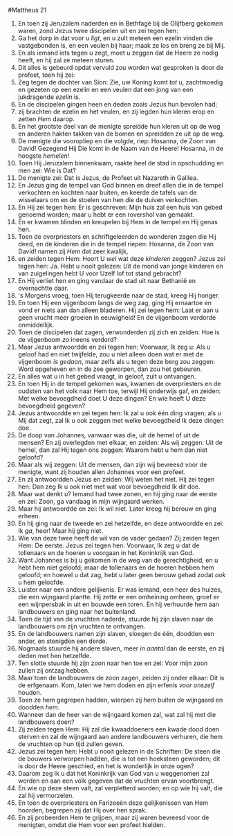 #Mattheus 21
1. En toen zij Jeruzalem naderden en in Bethfagé bij de Olijfberg gekomen waren, zond Jezus twee discipelen uit en zei tegen hen:
2. Ga het dorp in dat voor u *ligt*, en u zult meteen een ezelin vinden die vastgebonden is, en een veulen bij haar; maak ze los en breng ze bij Mij.
3. En als iemand iets tegen u zegt, moet u zeggen dat de Heere ze nodig heeft, en hij zal ze meteen sturen.
4. Dit alles is gebeurd opdat vervuld zou worden wat gesproken is door de profeet, toen hij zei:
5. Zeg tegen de dochter van Sion: Zie, uw Koning komt *tot* u, zachtmoedig en gezeten op een ezelin en een veulen dat een jong van een jukdragende *ezelin* is.
6. En de discipelen gingen heen en deden zoals Jezus hun bevolen had;
7. zij brachten de ezelin en het veulen, en zij legden hun kleren erop en zetten *Hem* daarop.
8. En het grootste deel van de menigte spreidde hun kleren uit op de weg en anderen hakten takken van de bomen en spreidden ze uit op de weg.
9. De menigte die vooropliep en die volgde, riep: Hosanna, de Zoon van David! Gezegend Hij Die komt in de Naam van de Heere! Hosanna, in de hoogste *hemelen*!
10. Toen Hij Jeruzalem binnenkwam, raakte heel de stad in opschudding en men zei: Wie is Dat?
11. De menigte zei: Dat is Jezus, de Profeet uit Nazareth in Galilea.
12. En Jezus ging de tempel van God binnen en dreef allen die in de tempel verkochten en kochten naar buiten, en keerde de tafels van de wisselaars om en de stoelen van hen die de duiven verkochten.
13. En Hij zei tegen hen: Er is geschreven: Mijn huis zal een huis van gebed genoemd worden; maar u hebt er een rovershol van gemaakt.
14. En er kwamen blinden en kreupelen bij Hem in de tempel en Hij genas hen.
15. Toen de overpriesters en schriftgeleerden de wonderen zagen die Hij deed, en de kinderen die in de tempel riepen: Hosanna, de Zoon van David! namen zij *Hem* dat zeer kwalijk,
16. en zeiden tegen Hem: Hoort U *wel* wat deze *kinderen* zeggen? Jezus zei tegen hen: Ja. Hebt u nooit gelezen: Uit de mond van jonge kinderen en van zuigelingen hebt U voor Uzelf lof tot stand gebracht?
17. En Hij verliet hen en ging vandaar de stad uit naar Bethanië en overnachtte daar.
18. 's Morgens vroeg, toen Hij terugkeerde naar de stad, kreeg Hij honger.
19. En toen Hij een vijgenboom langs de weg zag, ging Hij ernaartoe en vond er niets aan dan alleen bladeren. Hij zei tegen hem: Laat er aan u geen vrucht meer groeien in eeuwigheid! En de vijgenboom verdorde onmiddellijk.
20. Toen de discipelen dat zagen, verwonderden zij zich en zeiden: Hoe is de vijgenboom *zo* ineens verdord?
21. Maar Jezus antwoordde en zei tegen hen: Voorwaar, Ik zeg u: Als u geloof had en niet twijfelde, zou u niet alleen doen wat er met de vijgenboom *is gedaan*, maar zelfs als u tegen deze berg zou zeggen: Word opgeheven en in de zee geworpen, dan zou het gebeuren.
22. En alles wat u in het gebed vraagt, in geloof, zult u ontvangen.
23. En toen Hij in de tempel gekomen was, kwamen de overpriesters en de oudsten van het volk naar Hem toe, terwijl Hij onderwijs gaf, en zeiden: Met welke bevoegdheid doet U deze dingen? En wie heeft U deze bevoegdheid gegeven?
24. Jezus antwoordde en zei tegen hen: Ik zal u ook één ding vragen; als u Mij dat zegt, zal Ik u ook zeggen met welke bevoegdheid Ik deze dingen doe.
25. De doop van Johannes, vanwaar was die, uit de hemel of uit de mensen? En zij overlegden met elkaar, en zeiden: Als wij zeggen: Uit de hemel, dan zal Hij tegen ons zeggen: Waarom hebt u hem dan niet geloofd?
26. Maar als wij zeggen: Uit de mensen, dan zijn wij bevreesd voor de menigte, want zij houden allen Johannes voor een profeet.
27. En zij antwoordden Jezus en zeiden: Wij weten het niet. Hij zei tegen hen: Dan zeg Ik u ook niet met wat voor bevoegdheid Ik dit doe.
28. Maar wat denkt u? Iemand had twee zonen, en hij ging naar de eerste en zei: Zoon, ga vandaag in mijn wijngaard werken.
29. Maar hij antwoordde en zei: Ik wil niet. Later kreeg hij berouw en ging erheen.
30. En hij ging naar de tweede en zei hetzelfde, en deze antwoordde en zei: Ik *ga*, heer! Maar hij ging niet.
31. Wie van deze twee heeft de wil van de vader gedaan? Zij zeiden tegen Hem: De eerste. Jezus zei tegen hen: Voorwaar, Ik zeg u dat de tollenaars en de hoeren u voorgaan in het Koninkrijk van God.
32. Want Johannes is bij u gekomen in de weg van de gerechtigheid, en u hebt hem niet geloofd; maar de tollenaars en de hoeren hebben hem geloofd; en hoewel u dat zag, hebt u later geen berouw gehad zodat *ook* u hem geloofde.
33. Luister naar een andere gelijkenis. Er was iemand, een heer des huizes, die een wijngaard plantte. Hij zette er een omheining omheen, groef er een wijnpersbak in uit en bouwde een toren. En hij verhuurde hem aan landbouwers en ging naar het buitenland.
34. Toen de tijd van de vruchten naderde, stuurde hij zijn slaven naar de landbouwers om zijn vruchten te ontvangen.
35. En de landbouwers namen zijn slaven, sloegen de één, doodden een ander, en stenigden een derde.
36. Nogmaals stuurde hij andere slaven, meer *in aantal* dan de eerste, en zij deden met hen hetzelfde.
37. Ten slotte stuurde hij zijn zoon naar hen toe en zei: Voor mijn zoon zullen zij ontzag hebben.
38. Maar toen de landbouwers de zoon zagen, zeiden zij onder elkaar: Dit is de erfgenaam. Kom, laten we hem doden en zijn erfenis *voor onszelf* houden.
39. Toen ze hem gegrepen hadden, wierpen zij *hem* buiten de wijngaard en doodden *hem*.
40. Wanneer dan de heer van de wijngaard komen zal, wat zal hij met die landbouwers doen?
41. Zij zeiden tegen Hem: Hij zal die kwaaddoeners een kwade dood doen sterven en zal de wijngaard aan andere landbouwers verhuren, die hem de vruchten op hun tijd zullen geven.
42. Jezus zei tegen hen: Hebt u nooit gelezen in de Schriften: De steen die de bouwers verworpen hadden, die is tot een hoeksteen geworden; dit is door de Heere geschied, en het is wonderlijk in onze ogen?
43. Daarom zeg Ik u dat het Koninkrijk van God van u weggenomen zal worden en aan een volk gegeven dat de vruchten ervan voortbrengt.
44. En wie op deze steen valt, zal verpletterd worden; en op wie hij valt, die zal hij vermorzelen.
45. En toen de overpriesters en Farizeeën deze gelijkenissen van Hem hoorden, begrepen zij dat Hij over hen sprak.
46. En zij probeerden Hem te grijpen, maar zij waren bevreesd voor de menigten, omdat die Hem voor een profeet hielden.
